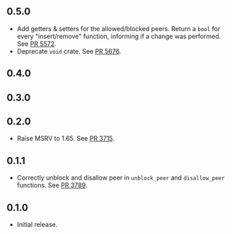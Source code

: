 ## 0.5.0

- Add getters & setters for the allowed/blocked peers.
  Return a `bool` for every "insert/remove" function, informing if a change was performed.
  See [PR 5572](https://github.com/libp2p/rust-libp2p/pull/5572).
- Deprecate `void` crate.
  See [PR 5676](https://github.com/libp2p/rust-libp2p/pull/5676).

## 0.4.0

<!-- Update to libp2p-swarm v0.45.0 -->

## 0.3.0


## 0.2.0

- Raise MSRV to 1.65.
  See [PR 3715].

[PR 3715]: https://github.com/libp2p/rust-libp2p/pull/3715

## 0.1.1

- Correctly unblock and disallow peer in `unblock_peer` and `disallow_peer` functions.
  See [PR 3789].

[PR 3789]: https://github.com/libp2p/rust-libp2p/pull/3789

## 0.1.0

- Initial release.
